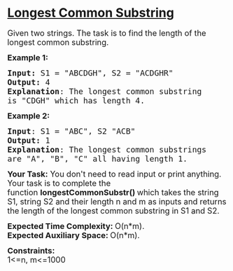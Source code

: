 # [Longest Common Substring](https://practice.geeksforgeeks.org/problems/longest-common-substring1452/1)

<div class="problem-statement">
<p></p><p><span style="font-size:18px">Given two strings. The task is to find the length of the longest common substring.</span></p>
<p>
<span style="font-size:18px"><strong>Example 1:</strong></span></p>

<pre><span style="font-size:18px"><strong>Input: </strong>S1 = "ABCDGH", S2 = "ACDGHR"
<strong>Output:</strong> 4
<strong>Explanation</strong>: The longest common substring
is "CDGH" which has length 4.</span>
</pre>

<p><span style="font-size:18px"><strong>Example 2:</strong></span></p>

<pre><span style="font-size:18px"><strong>Input</strong>: S1 = "ABC", S2 "ACB"
<strong>Output:</strong> 1
<strong>Explanation</strong>: The longest common substrings
are "A", "B", "C" all having length 1.
</span></pre>
<p>
<span style="font-size:18px"><strong>Your Task:</strong>
You don't need to read input or print anything. Your task is to complete the function&nbsp;<strong>longestCommonSubstr()&nbsp;</strong>which takes the string S1, string S2 and their length n and m as inputs and returns the length of the longest common substring in S1 and S2.</span></p>
<p>
<span style="font-size:18px"><strong>Expected Time Complexity:&nbsp;</strong>O(n*m).<br>
<strong>Expected Auxiliary Space:&nbsp;</strong>O(n*m).</span></p>
<p>
<span style="font-size:18px"><strong>Constraints:</strong><br>
1&lt;=n, m&lt;=1000</span></p>
<p></p>
</div>
